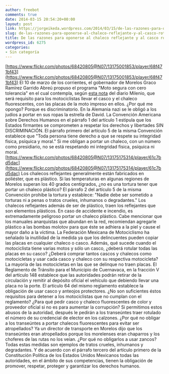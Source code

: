 ```yaml
---
author: freebot
comments: true
date: 2014-03-15 20:54:20+00:00
layout: post
link: https://jorgeikeda.wordpress.com/2014/03/15/de-las-razones-para-oponerse-al-chaleco-reflejante-y-al-casco-rotulado/
slug: de-las-razones-para-oponerse-al-chaleco-reflejante-y-al-casco-rotulado
title: De las razones para oponerse al chaleco reflejante y al casco rotulado
wordpress_id: 6275
categories:
- Sin categoría
---
```


[https://www.flickr.com/photos/68420805@N07/13175001853/player/68f471bf43](https://www.flickr.com/photos/68420805@N07/13175001853/player/68f471bf43)
El 10 de marzo de los corrientes, el gobernador de Morelos Graco Ramírez Garrido Abreú propuso el programa "Moto segura con cero tolerancia" en el cual contempla, según [esta nota](http://www.milenio.com/estados/Tolerancia-irregulares-venta-alcohol-Morelos_0_259774477.html) del diario Milenio, que será requisito para los motociclistas llevar el casco y el chaleco  fluorescentes, con las placas de la moto impreso en ellos. 
¿Por qué me opongo? Porque es discriminatorio. En la Alemania nazi se le obligó a los judíos a portar en sus ropas la estrella de David. La Convención Americana sobre Derechos Humanos en el párrafo 1 del artículo 1 estipula que los Estados firmantes se comprometen a respetar los derechos y libertades SIN DISCRIMINACIÓN. El párrafo primero del artículo 5 de la misma Convención establece que "Toda persona tiene derecho a que se respete su integridad física, psíquica y moral." Si me obligan a portar un chaleco, con un número como presidiario, no se está respetando mi integridad física, psíquica ni moral. 
[https://www.flickr.com/photos/68420805@N07/13175175314/player/61c7bd5dac](https://www.flickr.com/photos/68420805@N07/13175175314/player/61c7bd5dac)
Los chalecos reflejantes generalmente están fabricados en poliéster, que es plástico. Si las temperaturas en algunas regiones de Morelos superan los 40 grados centígrados, ¿no es una tortura tener que portar un chaleco plástico? El párrafo 2 del artículo 5 de la misma Convención prohibe la tortura y establece: "Nadie debe ser sometido a torturas ni a penas o tratos crueles, inhumanos o degradantes." 
Los chalecos reflejantes además de ser de plástico, traen los reflejantes que son elementos plásticos. En caso de accidente e incendio, es extremadamente peligroso portar un chaleco plástico. Cabe mencionar que los manuales anarquistas que abundan en la red, recomiendan agregarle plástico a las bombas molotov para que éste se adhiera a la piel y cause el mayor daño a la víctima. 
La Federación Mexicana de Motociclismo ha señalado la inutilidad de la medida ya que los delincuentes pueden copiar las placas en cualquier chaleco o casco. Además, qué sucede cuando el motociclista tiene varias motos y sólo un casco, ¿deberá rotular todas las placas en su casco? ¿Deberá comprar tantos cascos y chalecos como motocicletas y usar cada casco y chaleco con su respectiva motocicleta?  
La mayoría de las motocicletas en las que se delinque no traen placas. El Reglamento de Tránsito para el Municipio de Cuernavaca, en la fracción V del artículo 148 establece que las autoridades podrán retirar de la circulación y remitir al depósito oficial el vehículo que debiendo llevar una placa no la porte. El artículo 64 del mismo reglamento establece la obligación de usar casco y anteojos protectores. ¿No son suficientes éstos requisitos para detener a los motociclistas que no cumplan con el reglamento? ¿Para qué pedir casco y chaleco fluorescentes de color y proveedor oficial si no es para aumentar la corrupción? 
Si permitimos estos abusos de la autoridad, después le pedirán a los transeúntes traer rotulado el número de su credencial de elector en los calzones. ¿Por qué no obligar a los transeúntes a portar chalecos fluorescentes para evitar ser atropellados? Ya un director de transporte en Morelos dijo que los transeúntes eran atropellados porque los morelenses eran chaparros y los choferes de las rutas no los veían. ¿Por qué no obligarlos a usar zancos?
Todas estas medidas son ejemplos de tratos crueles, inhumanos y degradantes. Y de acuerdo con el párrafo tercero del artículo primero de la Constitución Política de los Estados Unidos Mexicanos todas las autoridades, en el ámbito de sus competencias, tienen la obligación de promover, respetar, proteger y garantizar los derechos humanos.
